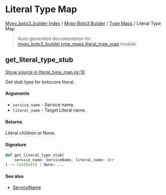# Literal Type Map

[Mypy_boto3_builder Index](../../README.md#mypy_boto3_builder-index) /
[Mypy Boto3 Builder](../index.md#mypy-boto3-builder) /
[Type Maps](./index.md#type-maps) /
Literal Type Map

> Auto-generated documentation for [mypy_boto3_builder.type_maps.literal_type_map](https://github.com/youtype/mypy_boto3_builder/blob/main/mypy_boto3_builder/type_maps/literal_type_map.py) module.

## get_literal_type_stub

[Show source in literal_type_map.py:10](https://github.com/youtype/mypy_boto3_builder/blob/main/mypy_boto3_builder/type_maps/literal_type_map.py#L10)

Get stub type for botocore literal.

#### Arguments

- `service_name` - Service name.
- `literal_name` - Target Literal name.

#### Returns

Literal children or None.

#### Signature

```python
def get_literal_type_stub(
    service_name: ServiceName, literal_name: str
) -> list[str] | None: ...
```

#### See also

- [ServiceName](../service_name.md#servicename)
